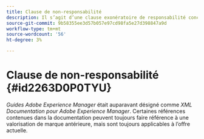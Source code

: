 ```yaml
---
title: Clause de non-responsabilité
description: Il s’agit d’une clause exonératoire de responsabilité concernant le changement de nom de produit de XML Documentation pour Adobe Experience Manager en Guides d’AEM.
source-git-commit: 9b58355ee3d57b057e97cd98fa5e27d398847a9d
workflow-type: tm+mt
source-wordcount: '56'
ht-degree: 3%

---
```


# Clause de non-responsabilité {#id2263D0P0TYU}

*Guides Adobe Experience Manager* était auparavant désigné comme *XML Documentation pour Adobe Experience Manager*. Certaines références contenues dans la documentation peuvent toujours faire référence à une valorisation de marque antérieure, mais sont toujours applicables à l’offre actuelle.

